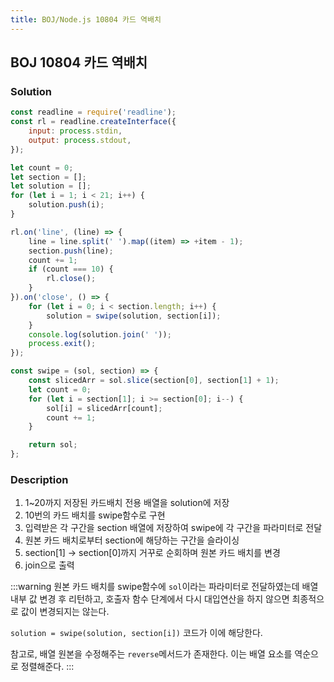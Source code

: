 ```yaml
---
title: BOJ/Node.js 10804 카드 역배치
---
```


## BOJ 10804 카드 역배치

### Solution

```javascript
const readline = require('readline');
const rl = readline.createInterface({
    input: process.stdin,
    output: process.stdout,
});

let count = 0;
let section = [];
let solution = [];
for (let i = 1; i < 21; i++) {
    solution.push(i);
}

rl.on('line', (line) => {
    line = line.split(' ').map((item) => +item - 1);
    section.push(line);
    count += 1;
    if (count === 10) {
        rl.close();
    }
}).on('close', () => {
    for (let i = 0; i < section.length; i++) {
        solution = swipe(solution, section[i]);
    }
    console.log(solution.join(' '));
    process.exit();
});

const swipe = (sol, section) => {
    const slicedArr = sol.slice(section[0], section[1] + 1);
    let count = 0;
    for (let i = section[1]; i >= section[0]; i--) {
        sol[i] = slicedArr[count];
        count += 1;
    }

    return sol;
};
```

### Description

1. 1~20까지 저장된 카드배치 전용 배열을 solution에 저장
2. 10번의 카드 배치를 swipe함수로 구현
3. 입력받은 각 구간을 section 배열에 저장하여 swipe에 각 구간을 파라미터로 전달
4. 원본 카드 배치로부터 section에 해당하는 구간을 슬라이싱
5. section[1] -> section[0]까지 거꾸로 순회하며 원본 카드 배치를 변경
6. join으로 출력

:::warning
원본 카드 배치를 swipe함수에 `sol`이라는 파라미터로 전달하였는데 배열 내부 값 변경 후 리턴하고, 호출자 함수 단계에서 다시 대입연산을 하지 않으면 최종적으로 값이 변경되지는 않는다.

`solution = swipe(solution, section[i])` 코드가 이에 해당한다.

참고로, 배열 원본을 수정해주는 `reverse`메서드가 존재한다. 이는 배열 요소를 역순으로 정렬해준다.
:::
